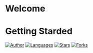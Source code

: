 # Welcome


#  Getting Starded

[![Author](https://img.shields.io/badge/author-GabrielLuiz-191F2B?style=flat-square)](https://github.com/GabrielLuizSF)
[![Languages](https://img.shields.io/github/languages/count/GabrielLuizSF/Introduuction-DartLang?color=%23191F2B&style=flat-square)](#)
[![Stars](https://img.shields.io/github/stars/GabrielLuizSF/Introduuction-DartLang?color=191F2B&style=flat-square)](https://github.com/GabrielLuizSF/Introduuction-DartLang/stargazers)
[![Forks](https://img.shields.io/github/forks/GabrielLuizSF/Introduuction-DartLang?color=%23191F2B&style=flat-square)](https://github.com/GabrielLuizSF/Introduuction-DartLang/network/members)